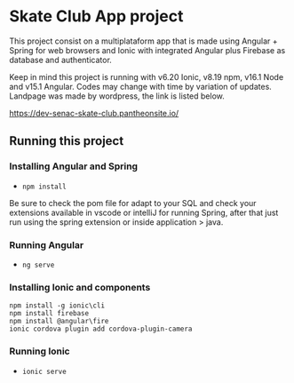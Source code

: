 # Skate Club App project


This project consist on a multiplataform app that is made using Angular + Spring for web browsers and Ionic with integrated Angular plus Firebase as database and authenticator.


Keep in mind this project is running with v6.20 Ionic, v8.19 npm, v16.1 Node and v15.1 Angular.
Codes may change with time by variation of updates.
Landpage was made by wordpress, the link is listed below.

https://dev-senac-skate-club.pantheonsite.io/



## Running this project

### Installing Angular and Spring
- `npm install`

Be sure to check the pom file for adapt to your SQL and check your extensions available in vscode or intelliJ for running Spring, after that just run using the spring extension or inside application > java.

### Running Angular
- `ng serve`

### Installing Ionic and components
```
npm install -g ionic\cli
npm install firebase
npm install @angular\fire
ionic cordova plugin add cordova-plugin-camera
```

### Running Ionic
- `ionic serve`
